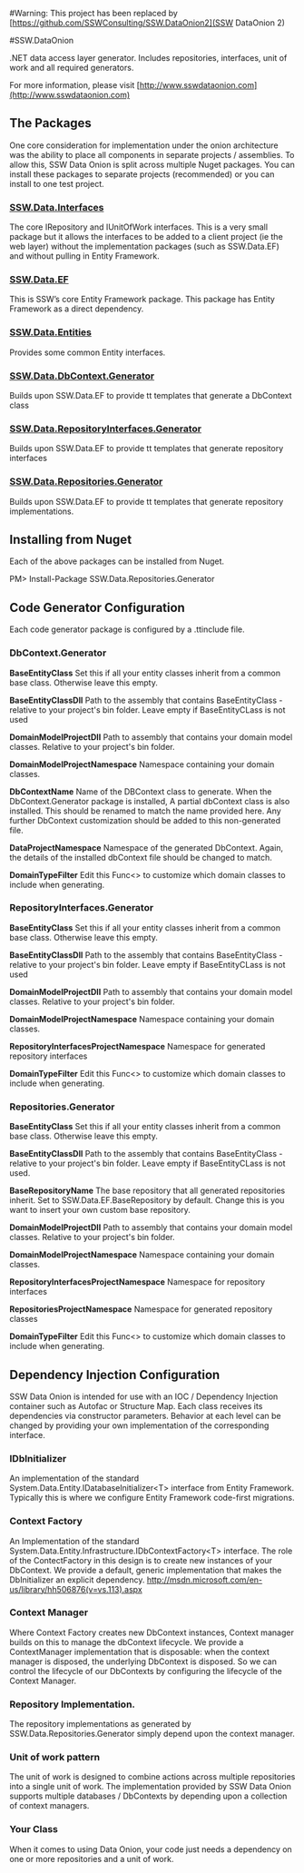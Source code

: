 #Warning: This project has been replaced by [https://github.com/SSWConsulting/SSW.DataOnion2](SSW DataOnion 2)

#SSW.DataOnion

.NET data access layer generator. Includes repositories, interfaces, unit of work and all required generators.

For more information, please visit [http://www.sswdataonion.com](http://www.sswdataonion.com)

## The Packages

One core consideration for implementation under the onion architecture was the ability to place all components in separate projects / assemblies. To allow this, SSW Data Onion is split across multiple Nuget packages. You can install these packages to separate projects (recommended) or you can install to one test project.

### [SSW.Data.Interfaces](https://www.nuget.org/packages/SSW.Data.Interfaces/)

The core IRepository and IUnitOfWork interfaces. This is a very small package but it allows the interfaces to be added to a client project (ie the web layer) without the implementation packages (such as SSW.Data.EF) and without pulling in Entity Framework.

### [SSW.Data.EF](https://www.nuget.org/packages/SSW.Data.EF/)

This is SSW’s core Entity Framework package. This package has Entity Framework as a direct dependency.

### [SSW.Data.Entities](https://www.nuget.org/packages/SSW.Data.Entities/)

Provides some common Entity interfaces.

### [SSW.Data.DbContext.Generator](https://www.nuget.org/packages/SSW.Data.DbContext.Generator/)

Builds upon SSW.Data.EF to provide tt templates that generate a DbContext class

### [SSW.Data.RepositoryInterfaces.Generator](https://www.nuget.org/packages/SSW.Data.RepositoryInterfaces.Generator/)

Builds upon SSW.Data.EF to provide tt templates that generate repository interfaces

### [SSW.Data.Repositories.Generator](https://www.nuget.org/packages/SSW.Data.Repositories.Generator/)

Builds upon SSW.Data.EF to provide tt templates that generate repository implementations.

## Installing from Nuget

Each of the above packages can be installed from Nuget. 

PM> Install-Package SSW.Data.Repositories.Generator

## Code Generator Configuration

Each code generator package is configured by a .ttinclude file.

### DbContext.Generator

**BaseEntityClass**
Set this if all your entity classes inherit from a common base class. Otherwise leave this empty.

**BaseEntityClassDll**
Path to the assembly that contains BaseEntityClass - relative to your project's bin folder. Leave empty if BaseEntityCLass is not used

**DomainModelProjectDll**
Path to assembly that contains your domain model classes. Relative to your project's bin folder.

**DomainModelProjectNamespace**
Namespace containing your domain classes.

**DbContextName**
Name of the DBContext class to generate. When the DbContext.Generator package is installed, A partial dbContext class is also installed. This should be renamed to match the name provided here. Any further DbContext customization should be added to this non-generated file.

**DataProjectNamespace**
Namespace of the generated DbContext. Again, the details of the installed dbContext file should be changed to match.

**DomainTypeFilter**
Edit this Func&lt;&gt; to customize which domain classes to include when generating.

### RepositoryInterfaces.Generator

**BaseEntityClass**
Set this if all your entity classes inherit from a common base class. Otherwise leave this empty.

**BaseEntityClassDll**
Path to the assembly that contains BaseEntityClass - relative to your project's bin folder. Leave empty if BaseEntityCLass is not used

**DomainModelProjectDll**
Path to assembly that contains your domain model classes. Relative to your project's bin folder.

**DomainModelProjectNamespace**
Namespace containing your domain classes.

**RepositoryInterfacesProjectNamespace**
Namespace for generated repository interfaces

**DomainTypeFilter**
Edit this Func&lt;&gt; to customize which domain classes to include when generating.

### Repositories.Generator

**BaseEntityClass**
Set this if all your entity classes inherit from a common base class. Otherwise leave this empty.

**BaseEntityClassDll**
Path to the assembly that contains BaseEntityClass - relative to your project's bin folder. Leave empty if BaseEntityCLass is not used.

**BaseRepositoryName**
The base repository that all generated repositories inherit. Set to SSW.Data.EF.BaseRepository by default. Change this is you want to insert your own custom base repository.

**DomainModelProjectDll**
Path to assembly that contains your domain model classes. Relative to your project's bin folder.

**DomainModelProjectNamespace**
Namespace containing your domain classes.

**RepositoryInterfacesProjectNamespace**
Namespace for repository interfaces

**RepositoriesProjectNamespace**
Namespace for generated repository classes

**DomainTypeFilter**
Edit this Func&lt;&gt; to customize which domain classes to include when generating.

## Dependency Injection Configuration

SSW Data Onion is intended for use with an IOC / Dependency Injection container such as Autofac or Structure Map. Each class receives its dependencies via constructor parameters. Behavior at each level can be changed by providing your own implementation of the corresponding interface.

### IDbInitializer

An implementation of the standard System.Data.Entity.IDatabaseInitializer&lt;T&gt; interface from Entity Framework. Typically this is where we configure Entity Framework code-first migrations.

### Context Factory

An Implementation of the standard System.Data.Entity.Infrastructure.IDbContextFactory&lt;T&gt; interface.
The role of the ContectFactory in this design is to create new instances of your DbContext. We provide a default, generic implementation that makes the DbInitializer an explicit dependency.
http://msdn.microsoft.com/en-us/library/hh506876(v=vs.113).aspx

### Context Manager

Where Context Factory creates new DbContext instances, Context manager builds on this to manage the dbContext lifecycle. We provide a ContextManager implementation that is disposable: when the context manager is disposed, the underlying DbContext is disposed.
So we can control the lifecycle of our DbContexts by configuring the lifecycle of the Context Manager.

### Repository Implementation.

The repository implementations as generated by SSW.Data.Repositories.Generator simply depend upon the context manager.

### Unit of work pattern

The unit of work is designed to combine actions across multiple repositories into a single unit of work.
The implementation provided by SSW Data Onion supports multiple databases / DbContexts by depending upon a collection of context managers.

### Your Class

When it comes to using Data Onion, your code just needs a dependency on one or more repositories and a unit of work.
